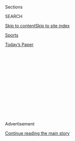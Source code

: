 <div id="app">

<div>

<div>

<div>

<div class="NYTAppHideMasthead css-1q2w90k e1suatyy0">

<div class="section css-ui9rw0 e1suatyy2">

<div class="css-eph4ug er09x8g0">

<div class="css-6n7j50">

</div>

<span class="css-1dv1kvn">Sections</span>

<div class="css-10488qs">

<span class="css-1dv1kvn">SEARCH</span>

</div>

[Skip to content](#site-content)[Skip to site
index](#site-index)

</div>

<div id="masthead-section-label" class="css-1wr3we4 eaxe0e00">

[Sports](https://www.nytimes3xbfgragh.onion/section/sports)

</div>

<div class="css-10698na e1huz5gh0">

</div>

</div>

<div id="masthead-bar-one" class="section hasLinks css-15hmgas e1csuq9d3">

<div class="css-uqyvli e1csuq9d0">

</div>

<div class="css-1uqjmks e1csuq9d1">

</div>

<div class="css-9e9ivx">

[](https://myaccount.nytimes3xbfgragh.onion/auth/login?response_type=cookie&client_id=vi)

</div>

<div class="css-1bvtpon e1csuq9d2">

[Today’s
Paper](https://www.nytimes3xbfgragh.onion/section/todayspaper)

</div>

</div>

</div>

</div>

<div data-aria-hidden="false">

<div id="site-content" data-role="main">

<div>

<div class="css-1aor85t" style="opacity:0.000000001;z-index:-1;visibility:hidden">

<div class="css-1hqnpie">

<div class="css-epjblv">

<span class="css-17xtcya">[Sports](/section/sports)</span><span class="css-x15j1o">|</span><span class="css-fwqvlz">SEC
Becomes Latest College Football League to Shrink
Schedule</span>

</div>

<div class="css-k008qs">

<div class="css-1iwv8en">

<span class="css-18z7m18"></span>

<div>

</div>

</div>

<span class="css-1n6z4y">https://nyti.ms/2PcOu4i</span>

<div class="css-1705lsu">

<div class="css-4xjgmj">

<div class="css-4skfbu" data-role="toolbar" data-aria-label="Social Media Share buttons, Save button, and Comments Panel with current comment count" data-testid="share-tools">

  - 
  - 
  - 
  - 
    
    <div class="css-6n7j50">
    
    </div>

  - 

</div>

</div>

</div>

</div>

</div>

</div>

<div id="NYT_TOP_BANNER_REGION" class="css-13pd83m">

</div>

<div id="top-wrapper" class="css-1sy8kpn">

<div id="top-slug" class="css-l9onyx">

Advertisement

</div>

[Continue reading the main
story](#after-top)

<div class="ad top-wrapper" style="text-align:center;height:100%;display:block;min-height:250px">

<div id="top" class="place-ad" data-position="top" data-size-key="top">

</div>

</div>

<div id="after-top">

</div>

</div>

<div>

<div id="sponsor-wrapper" class="css-1hyfx7x">

<div id="sponsor-slug" class="css-19vbshk">

Supported by

</div>

[Continue reading the main
story](#after-sponsor)

<div id="sponsor" class="ad sponsor-wrapper" style="text-align:center;height:100%;display:block">

</div>

<div id="after-sponsor">

</div>

</div>

<div class="css-186x18t">

</div>

<div class="css-1vkm6nb ehdk2mb0">

# SEC Becomes Latest College Football League to Shrink Schedule

</div>

The Southeastern Conference, the most influential league in college
football, said it would delay the start of its season and have its teams
play only within the conference.

<div class="css-79elbk" data-testid="photoviewer-wrapper">

<div class="css-z3e15g" data-testid="photoviewer-wrapper-hidden">

</div>

<div class="css-1a48zt4 ehw59r15" data-testid="photoviewer-children">

![<span class="css-16f3y1r e13ogyst0" data-aria-hidden="true">Under a
new plan for the season by the Southeastern Conference, teams like
Louisiana State and Alabama would only play competition within the
league.</span><span class="css-cnj6d5 e1z0qqy90" itemprop="copyrightHolder"><span class="css-1ly73wi e1tej78p0">Credit...</span><span><span>Vasha
Hunt/Associated
Press</span></span></span>](https://static01.graylady3jvrrxbe.onion/images/2020/07/30/sports/30collegefootball/merlin_164191302_f199e0e3-0deb-4c75-beac-cc367da17c0b-articleLarge.jpg?quality=75&auto=webp&disable=upscale)

</div>

</div>

<div class="css-18e8msd">

<div class="css-vp77d3 epjyd6m0">

<div class="css-hus3qt ey68jwv0" data-aria-hidden="true">

[![Billy
Witz](https://static01.graylady3jvrrxbe.onion/images/2018/02/16/multimedia/author-billy-witz/author-billy-witz-thumbLarge.jpg
"Billy Witz")](https://www.nytimes3xbfgragh.onion/by/billy-witz)

</div>

<div class="css-1baulvz">

By [<span class="css-1baulvz last-byline" itemprop="name">Billy
Witz</span>](https://www.nytimes3xbfgragh.onion/by/billy-witz)

</div>

</div>

  - 
    
    <div class="css-ld3wwf e16638kd2">
    
    July 30,
    2020
    
    </div>

  - 
    
    <div class="css-4xjgmj">
    
    <div class="css-d8bdto" data-role="toolbar" data-aria-label="Social Media Share buttons, Save button, and Comments Panel with current comment count" data-testid="share-tools">
    
      - 
      - 
      - 
      - 
        
        <div class="css-6n7j50">
        
        </div>
    
      - 
    
    </div>
    
    </div>

</div>

</div>

<div class="section meteredContent css-1r7ky0e" name="articleBody" itemprop="articleBody">

<div class="css-1fanzo5 StoryBodyCompanionColumn">

<div class="css-53u6y8">

As universities desperately try to rescue the college football season
while [the coronavirus
pandemic](https://www.nytimes3xbfgragh.onion/news-event/coronavirus)
continues to grip the country, the Southeastern Conference became the
latest — and most influential — league to push back the start of its
season and trim its schedule to conference-only games.

The SEC’s decision, made by the conference’s 14 university presidents,
comes one day after the Atlantic Coast Conference came to a similar
conclusion — also including Notre Dame, which is a member of the
conference in other sports but usually an independent in football.

The SEC announced it would move the start of the season back by at least
three weeks, to Sept. 26, and play 10 games, which would leave each
school with an open date — along with another open weekend preceding the
conference championship game, which is now scheduled for Dec. 19.

The Big Ten and the Pac-12 conferences had previously announced they
would play only conference games this season. That leaves only the Big
12 among the so-called Power 5 conferences that has not amended its
schedule, though the conference on Thursday did cancel its media day,
which had already been pushed back.

</div>

</div>

<div class="css-1fanzo5 StoryBodyCompanionColumn">

<div class="css-53u6y8">

The shrinking and fluid schedules are the extraordinary measures being
taken to ensure that universities can salvage the lucrative television
revenues that, along with an unpaid labor force — the players — fuel the
college athletics industrial complex. The SEC brought in $720.6 million
in revenue for the fiscal year ending last Aug. 31, [according to USA
Today](https://www.usatoday.com/story/sports/ncaaf/sec/2020/01/30/sec-generated-721-million-revenue-still-trails-big-ten/2856234001/).

Even without fans, the schools still stand to receive considerable
payouts from their broadcast deals. The Big Ten has the richest TV
contract, paying its schools as much as $54 million each last season.

The conference-only schedules have meant the cancellation of certain
rivalry games, like South Carolina and Clemson, and marquee interleague
games, [like Alabama and Southern
California](https://www.nytimes3xbfgragh.onion/2020/05/17/sports/ncaafootball/college-football-no-fans.html),
which had been scheduled in Arlington, Tex., and Texas at Louisiana
State.  

</div>

</div>

<div>

</div>

<div class="css-1fanzo5 StoryBodyCompanionColumn">

<div class="css-53u6y8">

But by playing only conference games, schools can mostly avoid traveling
outside their regions and also can more firmly standardize virus testing
and safety protocols.

</div>

</div>

<div class="css-1fanzo5 StoryBodyCompanionColumn">

<div class="css-53u6y8">

“We believe these schedule adjustments offer the best opportunity to
complete a full season by giving us the ability to adapt to the fluid
nature of the virus and the flexibility to adjust schedules as necessary
if disruptions occur,” SEC Commissioner Greg Sankey said in a statement
announcing the changes.

The SEC plans to announce its new schedule next month.

The college football season, though, is increasingly in jeopardy at a
time when the virus, which had caused [nearly 152,000 deaths in the
United
States](https://www.nytimes3xbfgragh.onion/interactive/2020/us/coronavirus-us-cases.html)as
of Thursday, has shown few signs of slowing. The difficulty of playing
even a truncated season has been on display in the last week in Major
League Baseball, which saw the Miami Marlins temporarily shut down — and
their opponents rescheduled — after half the roster contracted the
virus.

More than a dozen college football teams — with Michigan State, Colorado
State and Rutgers among the latest — have been forced to abandon
football workouts over the summer after outbreaks. Meanwhile, Penn State
reported eight positive coronavirus tests among its athletes on
Wednesday.

Conditions have recently been dire in many of the 11 states that are
part of the SEC footprint — including Florida and Mississippi, which is
experiencing the [greatest increase in cases per
capita.](https://www.nytimes3xbfgragh.onion/interactive/2020/us/coronavirus-us-cases.html)

</div>

</div>

<div>

</div>

</div>

<div>

</div>

<div>

</div>

<div>

</div>

<div>

<div id="bottom-wrapper" class="css-1ede5it">

<div id="bottom-slug" class="css-l9onyx">

Advertisement

</div>

[Continue reading the main
story](#after-bottom)

<div id="bottom" class="ad bottom-wrapper" style="text-align:center;height:100%;display:block;min-height:90px">

</div>

<div id="after-bottom">

</div>

</div>

</div>

</div>

</div>

## Site Index

<div>

</div>

## Site Information Navigation

  - [© <span>2020</span> <span>The New York Times
    Company</span>](https://help.nytimes3xbfgragh.onion/hc/en-us/articles/115014792127-Copyright-notice)

<!-- end list -->

  - [NYTCo](https://www.nytco.com/)
  - [Contact
    Us](https://help.nytimes3xbfgragh.onion/hc/en-us/articles/115015385887-Contact-Us)
  - [Work with us](https://www.nytco.com/careers/)
  - [Advertise](https://nytmediakit.com/)
  - [T Brand Studio](http://www.tbrandstudio.com/)
  - [Your Ad
    Choices](https://www.nytimes3xbfgragh.onion/privacy/cookie-policy#how-do-i-manage-trackers)
  - [Privacy](https://www.nytimes3xbfgragh.onion/privacy)
  - [Terms of
    Service](https://help.nytimes3xbfgragh.onion/hc/en-us/articles/115014893428-Terms-of-service)
  - [Terms of
    Sale](https://help.nytimes3xbfgragh.onion/hc/en-us/articles/115014893968-Terms-of-sale)
  - [Site
    Map](https://spiderbites.nytimes3xbfgragh.onion)
  - [Help](https://help.nytimes3xbfgragh.onion/hc/en-us)
  - [Subscriptions](https://www.nytimes3xbfgragh.onion/subscription?campaignId=37WXW)

</div>

</div>

</div>

</div>
